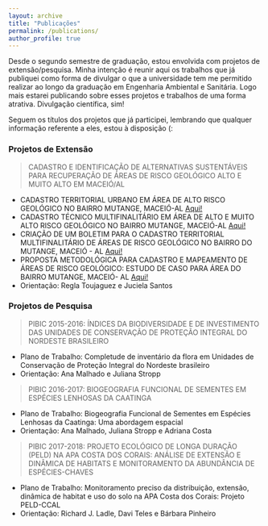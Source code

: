 ```yaml
---
layout: archive
title: "Publicações"
permalink: /publications/
author_profile: true
--- 
```


Desde o segundo semestre de graduação, estou envolvida com projetos de extensão/pesquisa. Minha intenção é reunir aqui os trabalhos que
já publiquei como forma de divulgar o que a universidade tem me permitido realizar ao longo da graduação em Engenharia Ambiental e
Sanitária. Logo mais estarei publicando sobre esses projetos e trabalhos de uma forma atrativa. Divulgação científica, sim!

Seguem os títulos dos projetos que já participei, lembrando que qualquer informação referente a eles, estou à disposição (:

### Projetos de Extensão

> CADASTRO E IDENTIFICAÇÃO DE ALTERNATIVAS SUSTENTÁVEIS PARA RECUPERAÇÃO DE ÁREAS DE RISCO GEOLÓGICO ALTO E MUITO ALTO EM MACEIÓ/AL
- CADASTRO TERRITORIAL URBANO EM ÁREA DE ALTO RISCO GEOLÓGICO NO BAIRRO MUTANGE, MACEIÓ-AL <span style="color:blue"> [Aqui!](https://github.com/nicolli/Trabalhos_Publicados/blob/master/2014_CAIITE_CTM_Mutange.pdf)</span>
- CADASTRO TÉCNICO MULTIFINALITÁRIO EM ÁREA DE ALTO E MUITO ALTO RISCO GEOLÓGICO NO BAIRRO MUTANGE, MACEIÓ-AL <span style="color:blue"> [Aqui!](https://github.com/nicolli/Trabalhos_Publicados/blob/master/2015_CONECTE_CTM_Risco_Geol%C3%B3gico.pdf)</span>
- CRIAÇÃO DE UM BOLETIM PARA O CADASTRO TERRITORIAL MULTIFINALITÁRIO DE ÁREAS DE RISCO GEOLÓGICO NO BAIRRO DO MUTANGE, MACEIÓ - AL <span style="color:blue"> [Aqui!](https://github.com/nicolli/Trabalhos_Publicados/blob/master/2015_GEOALAGOAS_Boletim_CTM_Risco_Geol%C3%B3gico.pdf)</span>
- PROPOSTA METODOLÓGICA PARA CADASTRO E MAPEAMENTO DE ÁREAS DE RISCO GEOLÓGICO: ESTUDO DE CASO PARA ÁREA DO BAIRRO MUTANGE, MACEIÓ- AL <span style="color:blue"> [Aqui!](https://github.com/nicolli/Trabalhos_Publicados/blob/master/2017_SBGeCTIG_Cadastro_Mapeamento_Risco_Geol%C3%B3gico.pdf)</span>
- Orientação: Regla Toujaguez e Juciela Santos

### Projetos de Pesquisa

> PIBIC 2015-2016: ÍNDICES DA BIODIVERSIDADE E DE INVESTIMENTO DAS UNIDADES DE CONSERVAÇÃO DE PROTEÇÃO INTEGRAL DO NORDESTE BRASILEIRO
- Plano de Trabalho: Completude de inventário da flora em Unidades de Conservação de Proteção Integral do Nordeste brasileiro
- Orientação: Ana Malhado e Juliana Stropp

> PIBIC 2016-2017: BIOGEOGRAFIA FUNCIONAL DE SEMENTES EM ESPÉCIES LENHOSAS DA CAATINGA
- Plano de Trabalho: Biogeografia Funcional de Sementes em Espécies Lenhosas da Caatinga: Uma abordagem espacial
- Orientação: Ana Malhado, Juliana Stropp e Adriana Costa

> PIBIC 2017-2018: PROJETO ECOLÓGICO DE LONGA DURAÇÃO (PELD) NA APA COSTA DOS CORAIS: ANÁLISE DE EXTENSÃO E DINÂMICA DE HABITATS E MONITORAMENTO DA ABUNDÂNCIA DE ESPÉCIES-CHAVES
- Plano de Trabalho: Monitoramento preciso da distribuição, extensão, dinâmica de habitat e uso do solo na APA Costa dos Corais: Projeto PELD-CCAL
- Orientação: Richard J. Ladle, Davi Teles e Bárbara Pinheiro
